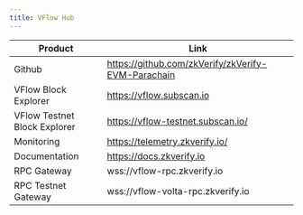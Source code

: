 ```yaml
---
title: VFlow Hub
---
```


| Product                                                     | Link                                                                                                                                                                                                             |
| ----------------------------------------------------------- | ---------------------------------------------------------------------------------------------------------------------------------------------------------------------------------------------------------------- |
| Github                                                      | https://github.com/zkVerify/zkVerify-EVM-Parachain                                                                                                                                                                             |
| VFlow Block Explorer                                     | https://vflow.subscan.io                                                                                                                                                                           |
| VFlow Testnet Block Explorer                                     | https://vflow-testnet.subscan.io/                                                                                                                                                                            |
| Monitoring                                                  | https://telemetry.zkverify.io/                                                                                                                                                                                   |
| Documentation                                               | https://docs.zkverify.io                                                                                                                                                                                         |
| RPC Gateway                                                 | wss://vflow-rpc.zkverify.io                                                                                                                                                     |
| RPC Testnet Gateway                                                 | wss://vflow-volta-rpc.zkverify.io                                                                                                                                                       |